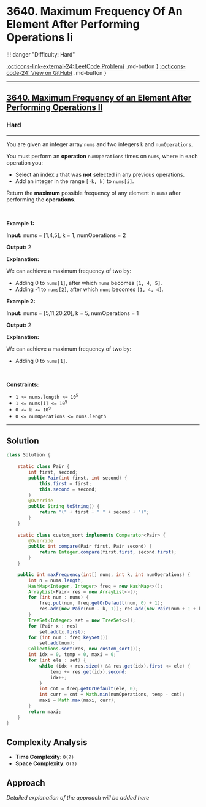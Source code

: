 # 3640. Maximum Frequency Of An Element After Performing Operations Ii

!!! danger "Difficulty: Hard"

[:octicons-link-external-24: LeetCode Problem](https://leetcode.com/problems/maximum-frequency-of-an-element-after-performing-operations-ii/){ .md-button }
[:octicons-code-24: View on GitHub](https://github.com/RAJ8664/Leetcode/tree/master/3640-maximum-frequency-of-an-element-after-performing-operations-ii){ .md-button }

---

<h2><a href="https://leetcode.com/problems/maximum-frequency-of-an-element-after-performing-operations-ii">3640. Maximum Frequency of an Element After Performing Operations II</a></h2><h3>Hard</h3><hr><p>You are given an integer array <code>nums</code> and two integers <code>k</code> and <code>numOperations</code>.</p>

<p>You must perform an <strong>operation</strong> <code>numOperations</code> times on <code>nums</code>, where in each operation you:</p>

<ul>
	<li>Select an index <code>i</code> that was <strong>not</strong> selected in any previous operations.</li>
	<li>Add an integer in the range <code>[-k, k]</code> to <code>nums[i]</code>.</li>
</ul>

<p>Return the <strong>maximum</strong> possible <span data-keyword="frequency-array">frequency</span> of any element in <code>nums</code> after performing the <strong>operations</strong>.</p>

<p>&nbsp;</p>
<p><strong class="example">Example 1:</strong></p>

<div class="example-block">
<p><strong>Input:</strong> <span class="example-io">nums = [1,4,5], k = 1, numOperations = 2</span></p>

<p><strong>Output:</strong> <span class="example-io">2</span></p>

<p><strong>Explanation:</strong></p>

<p>We can achieve a maximum frequency of two by:</p>

<ul>
	<li>Adding 0 to <code>nums[1]</code>, after which <code>nums</code> becomes <code>[1, 4, 5]</code>.</li>
	<li>Adding -1 to <code>nums[2]</code>, after which <code>nums</code> becomes <code>[1, 4, 4]</code>.</li>
</ul>
</div>

<p><strong class="example">Example 2:</strong></p>

<div class="example-block">
<p><strong>Input:</strong> <span class="example-io">nums = [5,11,20,20], k = 5, numOperations = 1</span></p>

<p><strong>Output:</strong> <span class="example-io">2</span></p>

<p><strong>Explanation:</strong></p>

<p>We can achieve a maximum frequency of two by:</p>

<ul>
	<li>Adding 0 to <code>nums[1]</code>.</li>
</ul>
</div>

<p>&nbsp;</p>
<p><strong>Constraints:</strong></p>

<ul>
	<li><code>1 &lt;= nums.length &lt;= 10<sup>5</sup></code></li>
	<li><code>1 &lt;= nums[i] &lt;= 10<sup>9</sup></code></li>
	<li><code>0 &lt;= k &lt;= 10<sup>9</sup></code></li>
	<li><code>0 &lt;= numOperations &lt;= nums.length</code></li>
</ul>


---

## Solution

```java
class Solution {
    
    static class Pair {
        int first, second;
        public Pair(int first, int second) {
            this.first = first;
            this.second = second;
        }
        @Override
        public String toString() {
            return "(" + first + " " + second + ")";
        }
    }
   
    static class custom_sort implements Comparator<Pair> {
        @Override
        public int compare(Pair first, Pair second) {
            return Integer.compare(first.first, second.first);
        }
    }

    public int maxFrequency(int[] nums, int k, int numOperations) {
        int n = nums.length;
        HashMap<Integer, Integer> freq = new HashMap<>();
        ArrayList<Pair> res = new ArrayList<>();
        for (int num : nums) {
            freq.put(num, freq.getOrDefault(num, 0) + 1);
            res.add(new Pair(num - k, 1)); res.add(new Pair(num + 1 + k , -1));
        }
        TreeSet<Integer> set = new TreeSet<>();
        for (Pair x : res) 
            set.add(x.first);
        for (int num : freq.keySet()) 
            set.add(num);
        Collections.sort(res, new custom_sort());
        int idx = 0, temp = 0, maxi = 0;
        for (int ele : set) {
            while (idx < res.size() && res.get(idx).first <= ele) {
                temp += res.get(idx).second;
                idx++;
            }
            int cnt = freq.getOrDefault(ele, 0);
            int curr = cnt + Math.min(numOperations, temp - cnt);
            maxi = Math.max(maxi, curr);
        }
        return maxi;
    }
}
```

## Complexity Analysis

- **Time Complexity**: `O(?)`
- **Space Complexity**: `O(?)`

## Approach

*Detailed explanation of the approach will be added here*


